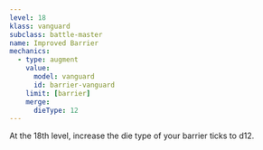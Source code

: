 ```yaml
---
level: 18
klass: vanguard
subclass: battle-master
name: Improved Barrier
mechanics:
  - type: augment
    value:
      model: vanguard
      id: barrier-vanguard
    limit: [barrier]
    merge:
      dieType: 12
---
```

At the 18th level, increase the die type of your barrier ticks to d12.

